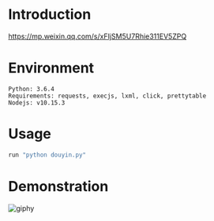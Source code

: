 # Introduction
https://mp.weixin.qq.com/s/xFIjSM5U7Rhie311EV5ZPQ

# Environment
```
Python: 3.6.4
Requirements: requests, execjs, lxml, click, prettytable
Nodejs: v10.15.3
```

# Usage
```python
run "python douyin.py"
```

# Demonstration
![giphy](demonstration/running.gif)